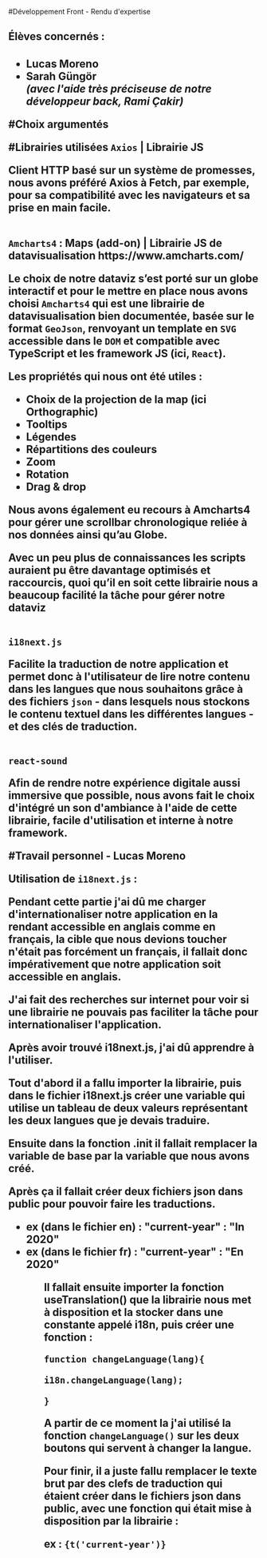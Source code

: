 #Développement Front - Rendu d'expertise

<h2>Élèves concernés :<h2>
<ul>
  <li>Lucas Moreno</li>
  <li>Sarah Güngör</li>
  <i>(avec l'aide très préciseuse de notre développeur back, Rami Çakir)</i>
</ul>

#Choix argumentés 

#Librairies utilisées
<strong><code>Axios</code> | Librairie JS</strong>
<p>Client HTTP basé sur un système de promesses, nous avons préféré Axios à Fetch, par exemple, pour sa compatibilité avec les navigateurs et sa prise en main facile.</p>
<br>
<strong><code>Amcharts4</code> : Maps (add-on) | Librairie JS de datavisualisation</strong>
<a>https://www.amcharts.com/</a>
<br>
<p>Le choix de notre <strong>dataviz</strong> s’est porté sur un globe interactif et pour le mettre en place nous avons choisi <code>Amcharts4</code> qui est une librairie de datavisualisation bien documentée, basée sur le format <code>GeoJson</code>, renvoyant un template en <code>SVG</code> accessible dans le <code>DOM</code> et compatible avec TypeScript et les framework JS (ici, <code>React</code>).</p>
<p>Les propriétés qui nous ont été utiles :</p>
<ul>
<li>Choix de la projection de la map (ici Orthographic)</li>
<li>Tooltips</li>
<li>Légendes</li>
<li>Répartitions des couleurs</li>
<li>Zoom</li>
<li>Rotation</li>
<li>Drag & drop</li>
</ul>
<p>Nous avons également eu recours à Amcharts4 pour gérer une scrollbar chronologique reliée à nos données ainsi qu’au Globe.</p>
<p>Avec un peu plus de connaissances les scripts auraient pu être davantage optimisés et raccourcis, quoi qu’il en soit cette librairie nous a beaucoup facilité la tâche pour gérer notre dataviz</p>
<br>
<strong><code>i18next.js</code></strong>
<p>Facilite la traduction de notre application et permet donc à l'utilisateur de lire notre contenu dans les langues que nous souhaitons grâce à des fichiers <code>json</code> - dans lesquels nous stockons le contenu textuel dans les différentes langues - et des clés de traduction.</p>
<br>
<strong><code>react-sound</code></strong>
<p>Afin de rendre notre expérience digitale aussi immersive que possible, nous avons fait le choix d'intégré un son d'ambiance à l'aide de cette librairie, facile d'utilisation et interne à notre framework.</p>
#Travail personnel - Lucas Moreno

<strong>Utilisation de <code>i18next.js</code> :</strong>
<p>Pendant cette partie j'ai dû me charger d'internationaliser notre application en la rendant accessible en anglais comme en français, la cible que nous devions toucher n'était pas forcément un français, il fallait donc impérativement que notre application soit accessible en anglais.</p>
<p>J'ai fait des recherches sur internet pour voir si une librairie ne pouvais pas faciliter la tâche pour internationaliser l'application.</p>
<p>Après avoir trouvé i18next.js, j'ai dû apprendre à l'utiliser.</p>
<p>Tout d'abord il a fallu importer la librairie, puis dans le fichier i18next.js créer une variable qui utilise un tableau de deux valeurs représentant les deux langues que je devais traduire.</p>
<p>Ensuite dans la fonction .init il fallait remplacer la variable de base par la variable que nous avons créé.</p>
<p>Après ça il fallait créer deux fichiers json dans public pour pouvoir faire les traductions.</p>
<ul>
  <li>ex (dans le fichier en) : "current-year" : "In 2020"</li>
  <li>ex (dans le fichier fr) : "current-year" : "En 2020"</li>
<ul>
<p>Il fallait ensuite importer la fonction useTranslation() que la librairie nous met à disposition et la stocker dans une constante appelé i18n, puis créer une fonction :</p>
<code>function changeLanguage(lang){ <br>
i18n.changeLanguage(lang); <br>
}
</code>
<p>A partir de ce moment la j'ai utilisé la fonction <code>changeLanguage()</code> sur les deux boutons qui servent à changer la langue.</p>
<p>Pour finir, il a juste fallu remplacer le texte brut par des clefs de traduction qui étaient créer dans le fichiers json dans public, avec une fonction qui était mise à disposition par la librairie :</p>
<p>ex : <code>{t('current-year')}</code></p>


<p></p>
<p></p>
<p></p>

